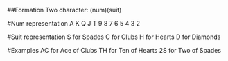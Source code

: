 ##Formation
Two character: (num)(suit)

#Num representation
A K Q J T 9 8 7 6 5 4 3 2

#Suit representation
S for Spades
C for Clubs
H for Hearts
D for Diamonds

#Examples
AC for Ace of Clubs
TH for Ten of Hearts
2S for Two of Spades
